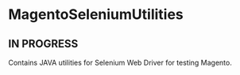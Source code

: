 # MagentoSeleniumUtilities
## IN PROGRESS

Contains JAVA utilities for Selenium Web Driver for testing Magento.

